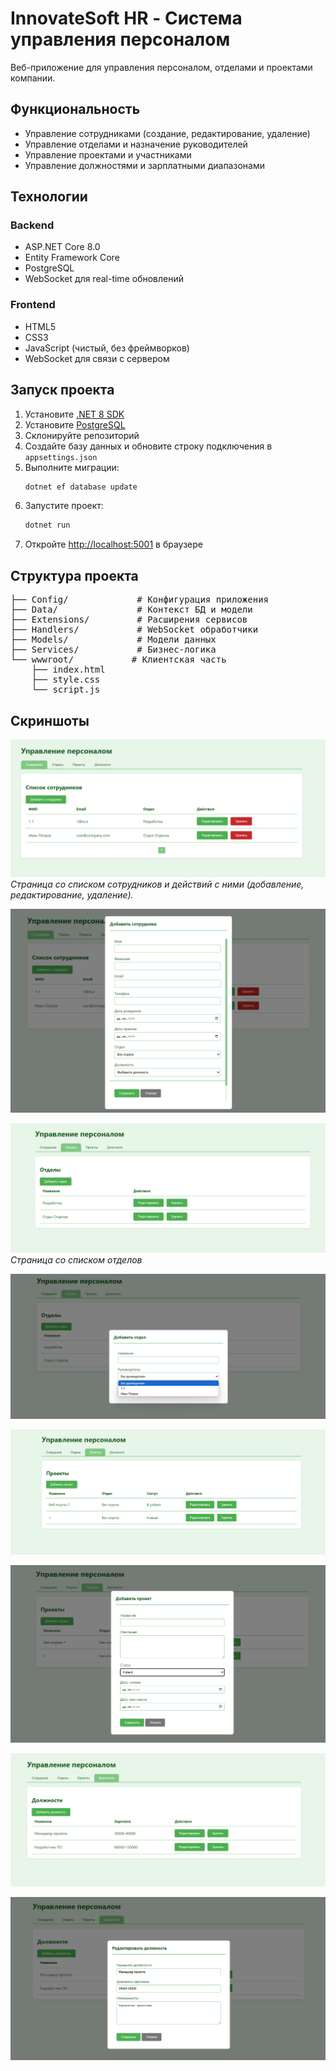 # InnovateSoft HR - Система управления персоналом

Веб-приложение для управления персоналом, отделами и проектами компании.

## Функциональность

- Управление сотрудниками (создание, редактирование, удаление)
- Управление отделами и назначение руководителей
- Управление проектами и участниками
- Управление должностями и зарплатными диапазонами

## Технологии

### Backend
- ASP.NET Core 8.0
- Entity Framework Core
- PostgreSQL
- WebSocket для real-time обновлений

### Frontend  
- HTML5
- CSS3
- JavaScript (чистый, без фреймворков)
- WebSocket для связи с сервером

## Запуск проекта

1. Установите [.NET 8 SDK](https://dotnet.microsoft.com/download/dotnet/8.0)
2. Установите [PostgreSQL](https://www.postgresql.org/download/)
3. Склонируйте репозиторий
4. Создайте базу данных и обновите строку подключения в `appsettings.json`
5. Выполните миграции:
    ```sh
    dotnet ef database update
    ```
6. Запустите проект:
    ```sh
    dotnet run
    ```
7. Откройте [http://localhost:5001](http://localhost:5001) в браузере

## Структура проекта

<pre>
├── Config/             # Конфигурация приложения
├── Data/               # Контекст БД и модели
├── Extensions/         # Расширения сервисов
├── Handlers/           # WebSocket обработчики
├── Models/             # Модели данных
├── Services/           # Бизнес-логика
└── wwwroot/           # Клиентская часть
    ├── index.html
    ├── style.css      
    └── script.js
</pre>


## Скриншоты

![Сотрудники](pictures/Screenshot_1.png)
*Страница со списком сотрудников и действий с ними (добавление, редактирование, удаление).*

![Форма добавления сотрудника](pictures/Screenshot_2.png)

![Отделы](pictures/Screenshot_3.png)
*Страница со списком отделов*

![Форма добавления отдела](pictures/Screenshot_4.png)

![Проекты](pictures/Screenshot_5.png)

![Форма добавления проекта](pictures/Screenshot_6.png)

![Должности](pictures/Screenshot_7.png)

![Форма редактирования должности](pictures/Screenshot_8.png)









